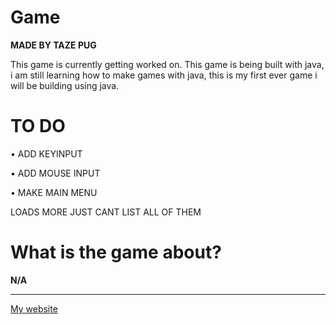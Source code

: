# Game

**MADE BY TAZE PUG**

This game is currently getting worked on. This game is being built with java, i am still learning how to make games with java, this is my first ever game i will be building using java.

# TO DO
• ADD KEYINPUT

• ADD MOUSE INPUT

• MAKE MAIN MENU

LOADS MORE JUST CANT LIST ALL OF THEM

# What is the game about?
**N/A**


_____________________________________________________

[My website](https://tazepug.weebly.com)
